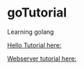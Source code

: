 # goTutorial
Learning golang


[Hello Tutorial here:](https://go.dev/doc/tutorial/getting-started)

[Webserver tutorial here:](https://blog.logrocket.com/creating-a-web-server-with-golang/)
